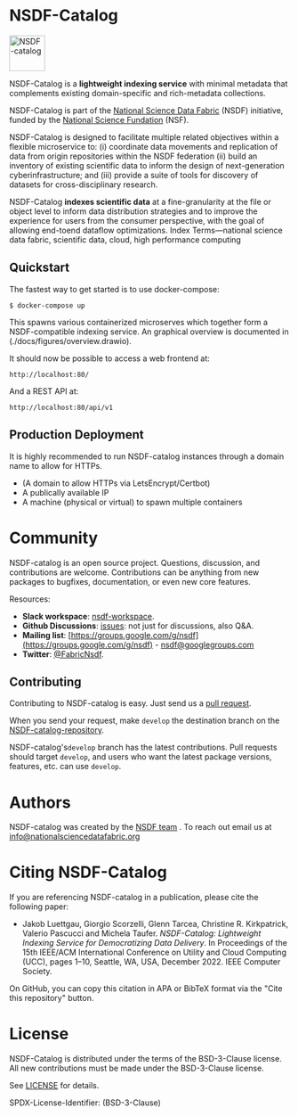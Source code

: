 # NSDF-Catalog

<img src="https://nationalsciencedatafabric.org/assets/images/logo.png" width="64" valign="middle" alt="NSDF-catalog" width="200"/>  

NSDF-Catalog is a **lightweight indexing service** with minimal metadata that complements existing domain-specific and rich-metadata collections. 

NSDF-Catalog is part of the [National Science Data Fabric](https://nationalsciencedatafabric.org) (NSDF) initiative, funded by  the [National Science Fundation](https://www.nsf.gov/) (NSF).

NSDF-Catalog is designed to facilitate multiple related objectives within a flexible microservice to: (i) coordinate data movements and replication of data from origin repositories within the NSDF federation (ii) build an inventory of existing scientific data to inform the design of next-generation cyberinfrastructure; and (iii) provide a suite of tools for discovery of datasets for cross-disciplinary research. 

NSDF-Catalog **indexes scientific data** at a fine-granularity at the file or object level to inform data distribution strategies and to improve the experience for users from the consumer perspective, with the goal of allowing end-toend dataflow optimizations. Index Terms—national science data fabric, scientific data, cloud, high performance computing


## Quickstart

The fastest way to get started is to use docker-compose:

    $ docker-compose up

This spawns various containerized microserves which together form a NSDF-compatible indexing service.
An graphical overview is documented in (./docs/figures/overview.drawio).

It should now be possible to access a web frontend at:

    http://localhost:80/

And a REST API at:

    http://localhost:80/api/v1


## Production Deployment

It is highly recommended to run NSDF-catalog instances through a domain name to allow for HTTPs.

 * (A domain to allow HTTPs via LetsEncrypt/Certbot)
 * A publically available IP
 * A machine (physical or virtual) to spawn multiple containers


# Community

NSDF-catalog is an open source project.  Questions, discussion, and
contributions are welcome. Contributions can be anything from new
packages to bugfixes, documentation, or even new core features.

Resources:

* **Slack workspace**: [nsdf-workspace](https://nsdf-workspace.slack.com/).
* **Github Discussions**: [issues](https://github.com/nsdf-fabric/nsdf-catalog/issues): not just for discussions, also Q&A.
* **Mailing list**: [https://groups.google.com/g/nsdf](https://groups.google.com/g/nsdf) -   nsdf@googlegroups.com
* **Twitter**: [@FabricNsdf](https://twitter.com/FabricNsdf). 

Contributing
------------
Contributing to NSDF-catalog is easy.   Just send us a [pull request](https://help.github.com/articles/using-pull-requests/). 

When you send your request, make ``develop`` the destination branch on the [NSDF-catalog-repository](https://github.com/nsdf-fabric/nsdf-catalog).

NSDF-catalog's`develop` branch has the latest contributions. Pull requests
should target `develop`, and users who want the latest package versions,
features, etc. can use `develop`.

# Authors

NSDF-catalog was created by the [NSDF team](https://nationalsciencedatafabric.org/contributors.html) . To reach out email us at [info@nationalsciencedatafabric.org](email:info@nationalsciencedatafabric.org)

# Citing NSDF-Catalog

If you are referencing NSDF-catalog in a publication, please cite the following paper:

- Jakob Luettgau, Giorgio Scorzelli, Glenn Tarcea, Christine R. Kirkpatrick, Valerio Pascucci and Michela Taufer. *NSDF-Catalog: Lightweight Indexing Service for Democratizing Data Delivery*. In Proceedings of the 15th IEEE/ACM International Conference on Utility and Cloud Computing (UCC), pages 1–10, Seattle, WA, USA, December 2022. IEEE Computer Society.

On GitHub, you can copy this citation in APA or BibTeX format via the "Cite this repository" button.  

# License

NSDF-Catalog is distributed under the terms of the BSD-3-Clause license.
All new contributions must be made under the BSD-3-Clause license.

See [LICENSE](https://github.com/nsdf-fabric/nsdf-catalog/blob/main/LICENSE) for details.

SPDX-License-Identifier: (BSD-3-Clause)


